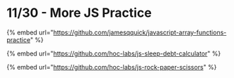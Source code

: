 # 11/30 - More JS Practice

{% embed url="https://github.com/jamesqquick/javascript-array-functions-practice" %}

{% embed url="https://github.com/hoc-labs/js-sleep-debt-calculator" %}

{% embed url="https://github.com/hoc-labs/js-rock-paper-scissors" %}


